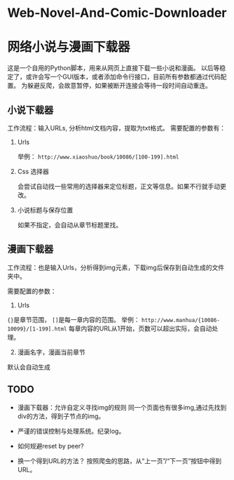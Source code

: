 # Web-Novel-And-Comic-Downloader
# 网络小说与漫画下载器
这是一个自用的Python脚本，用来从网页上直接下载一些小说和漫画。
以后等稳定了，或许会写一个GUI版本，或者添加命令行接口，目前所有参数都通过代码配置。
为躲避反爬，会故意暂停，如果被断开连接会等待一段时间自动重连。
## 小说下载器
工作流程：输入URLs, 分析html文档内容，提取为txt格式。
需要配置的参数有：

1. Urls

   举例： `http://www.xiaoshuo/book/10086/[100-199].html`

2. Css 选择器

   会尝试自动找一些常用的选择器来定位标题，正文等信息。如果不行就手动更改。

3. 小说标题与保存位置

   如果不指定，会自动从章节标题里找。

## 漫画下载器
工作流程：也是输入Urls，分析得到img元素，下载img后保存到自动生成的文件夹中。

需要配置的参数：

1. Urls

`{}`是章节范围， `[]`是每一章内容的范围。
举例： `http://www.manhua/{10086-10099}/[1-199].html`
每章内容的URL从1开始，页数可以超出实际，会自动处理。

2. 漫画名字，漫画当前章节 

默认会自动生成

## TODO 
- 漫画下载器：允许自定义寻找img的规则
同一个页面也有很多img,通过先找到div的方法，得到子节点的img。

- 严谨的错误控制与处理系统。纪录log。
- 如何规避reset by peer?
- 换一个得到URL的方法？ 按照爬虫的思路，从“上一页”/“下一页”按钮中得到URL。



